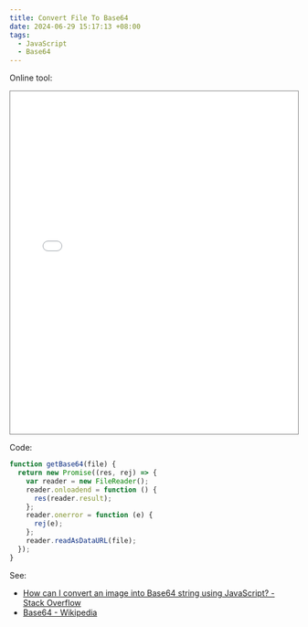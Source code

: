 ```yaml
---
title: Convert File To Base64
date: 2024-06-29 15:17:13 +08:00
tags:
  - JavaScript
  - Base64
---
```


Online tool:

<iframe width="100%" height="600px" style="border: 1px solid gray" src="/blogs/demo/convert-file-to-base64/index.html"></iframe>

Code:

```js
function getBase64(file) {
  return new Promise((res, rej) => {
    var reader = new FileReader();
    reader.onloadend = function () {
      res(reader.result);
    };
    reader.onerror = function (e) {
      rej(e);
    };
    reader.readAsDataURL(file);
  });
}
```

See:

- [How can I convert an image into Base64 string using JavaScript? - Stack Overflow](https://stackoverflow.com/questions/6150289/how-can-i-convert-an-image-into-base64-string-using-javascript)
- [Base64 - Wikipedia](https://en.wikipedia.org/wiki/Base64)
